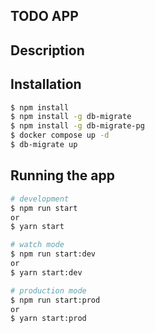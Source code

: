 ## TODO APP

## Description

## Installation

```bash
$ npm install
$ npm install -g db-migrate
$ npm install -g db-migrate-pg
$ docker compose up -d
$ db-migrate up
```

## Running the app

```bash
# development
$ npm run start
or
$ yarn start

# watch mode
$ npm run start:dev
or
$ yarn start:dev

# production mode
$ npm run start:prod
or
$ yarn start:prod
```

